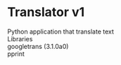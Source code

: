 # Translator v1
Python application that translate text <br>
Libraries <br>
googletrans (3.1.0a0) <br>
pprint<br>
